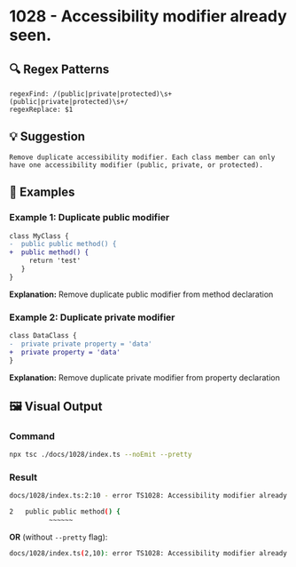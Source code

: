 # 1028 - Accessibility modifier already seen.

## 🔍 Regex Patterns
```regex
regexFind: /(public|private|protected)\s+(public|private|protected)\s+/
regexReplace: $1 
```

## 💡 Suggestion
```text
Remove duplicate accessibility modifier. Each class member can only have one accessibility modifier (public, private, or protected).
```

## 📝 Examples

### Example 1: Duplicate public modifier
```diff
class MyClass {
-  public public method() {
+  public method() {
     return 'test'
   }
}
```

**Explanation:** Remove duplicate public modifier from method declaration

### Example 2: Duplicate private modifier
```diff
class DataClass {
-  private private property = 'data'
+  private property = 'data'
}
```

**Explanation:** Remove duplicate private modifier from property declaration

## 🖼️ Visual Output
### Command
```bash
npx tsc ./docs/1028/index.ts --noEmit --pretty
```

### Result
```bash
docs/1028/index.ts:2:10 - error TS1028: Accessibility modifier already seen.

2   public public method() {
          ~~~~~~
```

**OR** (without `--pretty` flag):

```bash
docs/1028/index.ts(2,10): error TS1028: Accessibility modifier already seen.
```
